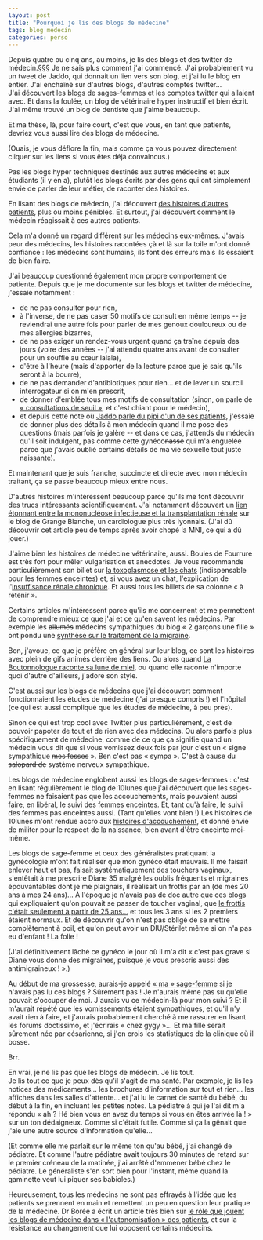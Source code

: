 ```yaml
---
layout: post
title: "Pourquoi je lis des blogs de médecine"
tags: blog medecin
categories: perso
---
```


Depuis quatre ou cinq ans, au moins, je lis des blogs et des twitter de médecin.§§§ Je ne sais plus comment j'ai commencé. J'ai probablement vu un tweet de Jaddo, qui donnait un lien vers son blog, et j'ai lu le blog en entier. J'ai enchaîné sur d'autres blogs, d'autres comptes twitter…  
J'ai découvert les blogs de sages-femmes et les comptes twitter qui allaient avec. Et dans la foulée, un blog de vétérinaire hyper instructif et bien écrit. J'ai même trouvé un blog de dentiste que j'aime beaucoup.

Et ma thèse, là, pour faire court, c'est que vous, en tant que patients, devriez vous aussi lire des blogs de médecine.

(Ouais, je vous déflore la fin, mais comme ça vous pouvez directement cliquer sur les liens si vous êtes déjà convaincus.)

Pas les blogs hyper techniques destinés aux autres médecins et aux étudiants (il y en a), plutôt les blogs écrits par des gens qui ont simplement envie de parler de leur métier, de raconter des histoires.

En lisant des blogs de médecin, j'ai découvert [des histoires d'autres patients][commevousetes], plus ou moins pénibles. Et surtout, j'ai découvert comment le médecin réagissait à ces autres patients.

Cela m'a donné un regard différent sur les médecins eux-mêmes. J'avais peur des médecins, les histoires racontées çà et là sur la toile m'ont donné confiance : les médecins sont humains, ils font des erreurs mais ils essaient de bien faire.

J'ai beaucoup questionné également mon propre comportement de patiente. Depuis que je me documente sur les blogs et twitter de médecine, j'essaie notamment :

- de ne pas consulter pour rien,
- à l'inverse, de ne pas caser 50 motifs de consult en même temps -- je reviendrai une autre fois pour parler de mes genoux douloureux ou de mes allergies bizarres,
- de ne pas exiger un rendez-vous urgent quand ça traîne depuis des jours (voire des années -- j'ai attendu quatre ans avant de consulter pour un souffle au cœur lalala),
- d'être à l'heure (mais d'apporter de la lecture parce que je sais qu'ils seront à la bourre),
- de ne pas demander d'antibiotiques pour rien… et de lever un sourcil interrogateur si on m'en prescrit,
- de donner d'emblée tous mes motifs de consultation (sinon, on parle de [« consultations de seuil »][consultation-de-seuil], et c'est chiant pour le médecin),
- et depuis cette note où [Jaddo parle du pipi d'un de ses patients][pipi], j'essaie de donner plus des détails à mon médecin quand il me pose des questions (mais parfois je galère -- et dans ce cas, j'attends du médecin qu'il soit indulgent, pas comme cette gynéco<del>nasse</del> qui m'a enguelée parce que j'avais oublié certains détails de ma vie sexuelle tout juste naissante).

Et maintenant que je suis franche, succincte et directe avec mon médecin traitant, ça se passe beaucoup mieux entre nous.

D'autres histoires m'intéressent beaucoup parce qu'ils me font découvrir des trucs intéressants scientifiquement. J'ai notamment découvert un [lien étonnant entre la mononucléose infectieuse et la transplantation rénale][mni] sur le blog de Grange Blanche, un cardiologue plus très lyonnais. (J'ai dû découvrir cet article peu de temps après avoir chopé la MNI, ce qui a dû jouer.)

J'aime bien les histoires de médecine vétérinaire, aussi. Boules de Fourrure est très fort pour mêler vulgarisation et anecdotes. Je vous recommande particulièrement son billet sur [la toxoplasmose et les chats][toxo-chats] (indispensable pour les femmes enceintes) et, si vous avez un chat, l'explication de l'[insuffisance rénale chronique][IRC]. Et aussi tous les billets de sa colonne « à retenir ».

Certains articles m'intéressent parce qu'ils me concernent et me permettent de comprendre mieux ce que j'ai et ce qu'en savent les médecins. Par exemple les <del>allumés</del> médecins sympathiques du blog « 2 garçons une fille » ont pondu une [synthèse sur le traitement de la migraine][migraine].

Bon, j'avoue, ce que je préfère en général sur leur blog, ce sont les histoires avec plein de gifs animés derrière des liens. Ou alors quand [La Boutonnologue raconte sa lune de miel][caplane], ou quand elle raconte n'importe quoi d'autre d'ailleurs, j'adore son style.

C'est aussi sur les blogs de médecins que j'ai découvert comment fonctionnaient les études de médecine (j'ai presque compris !) et l'hôpital (ce qui est aussi compliqué que les études de médecine, à peu près).

Sinon ce qui est trop cool avec Twitter plus particulièrement, c'est de pouvoir papoter de tout et de rien avec des médecins. Ou alors parfois plus spécifiquement de médecine, comme de ce que ça signifie quand un médecin vous dit que si vous vomissez deux fois par jour c'est un « signe sympathique <del>mes fesses</del> ». Ben c'est pas « sympa ». C'est à cause du <del>salopard de</del> système nerveux sympathique.

Les blogs de médecine englobent aussi les blogs de sages-femmes : c'est en lisant régulièrement le blog de 10lunes que j'ai découvert que les sages-femmes ne faisaient pas que les accouchements, mais pouvaient aussi faire, en libéral, le suivi des femmes enceintes. Et, tant qu'à faire, le suivi des femmes pas enceintes aussi. (Tant qu'elles vont bien !) Les histoires de 10lunes m'ont rendue accro aux [histoires d'accouchement][10lunes], et donné envie de militer pour le respect de la naissance, bien avant d'être enceinte moi-même.

Les blogs de sage-femme et ceux des généralistes pratiquant la gynécologie m'ont fait réaliser que mon gynéco était mauvais. Il me faisait enlever haut et bas, faisait systématiquement des touchers vaginaux, s'entêtait à me prescrire Diane 35 malgré les oublis fréquents et migraines épouvantables dont je me plaignais, il réalisait un frottis par an (de mes 20 ans à mes 24 ans)… À l'époque je n'avais pas de doc autre que ces blogs qui expliquaient qu'on pouvait se passer de toucher vaginal, que [le frottis c'était seulement à partir de 25 ans…][frottis] et tous les 3 ans si les 2 premiers étaient normaux. Et de découvrir qu'on n'est pas obligé de se mettre complètement à poil, et qu'on peut avoir un DIU/Stérilet même si on n'a pas eu d'enfant ! La folie !

(J'ai définitivement lâché ce gynéco le jour où il m'a dit « c'est pas grave si Diane vous donne des migraines, puisque je vous prescris aussi des antimigraineux ! ».)

Au début de ma grossesse, aurais-je appelé [« ma » sage-femme][ma-sf] si je n'avais pas lu ces blogs ? Sûrement pas ! Je n'aurais même pas su qu'elle pouvait s'occuper de moi. J'aurais vu ce médecin-là pour mon suivi ? Et il m'aurait répété que les vomissements étaient sympathiques, et qu'il n'y avait rien à faire, et j'aurais probablement cherché à me rassurer en lisant les forums doctissimo, et j'écrirais « chez gygy »… Et ma fille serait sûrement née par césarienne, si j'en crois les statistiques de la clinique où il bosse.

Brr.

En vrai, je ne lis pas que les blogs de médecin. Je lis tout.  
Je lis tout ce que je peux dès qu'il s'agit de ma santé. Par exemple, je lis les notices des médicaments… les brochures d'information sur tout et rien… les affiches dans les salles d'attente… et j'ai lu le carnet de santé du bébé, du début à la fin, en incluant les petites notes. La pédiatre à qui je l'ai dit m'a répondu « ah ? Hé bien vous en avez du temps si vous en êtes arrivée là ! » sur un ton dédaigneux. Comme si c'était futile. Comme si ça la gênait que j'aie une autre source d'information qu'elle…

(Et comme elle me parlait sur le même ton qu'au bébé, j'ai changé de pédiatre. Et comme l'autre pédiatre avait toujours 30 minutes de retard sur le premier créneau de la matinée, j'ai arrêté d'emmener bébé chez le pédiatre. Le généraliste s'en sort bien pour l'instant, même quand la gaminette veut lui piquer ses babioles.)

Heureusement, tous les médecins ne sont pas effrayés à l'idée que les patients se prennent en main et remettent un peu en question leur pratique de la médecine. Dr Borée a écrit un article très bien sur [le rôle que jouent les blogs de médecine dans « l'autonomisation » des patients][briser-peurs], et sur la résistance au changement que lui opposent certains médecins.



[dupistil]: http://www.jaddo.fr/2010/12/28/du-pistil-du-pistil-on-veut-du-pistil/
[conseils]: http://www.jaddo.fr/2011/04/10/je-sais-que-taimes-pas-donner-des-conseils-medicaux-mais/
[commevousetes]: http://2garcons1fille.wordpress.com/2014/01/02/venez-comme-vous-etes
[bonheur]: http://10lunes.com/2014/05/que-du-bonheur-1/
[mni]: http://grangeblanche.com/2011/04/18/epstein-barr-et-transplantation-renale/
[briser-peurs]: http://boree.eu/?p=2790
[decroissance]: http://boree.eu/?p=2178
[pipi]: http://www.jaddo.fr/2008/07/22/pipi/
[irc]: http://www.boulesdefourrure.fr/index.php?post/2008/06/05/IRC
[toxo-chats]: http://www.boulesdefourrure.fr/index.php?post%2F2011%2F05%2F15%2FToxoplasmose-foutez-la-paix-aux-chats
[consultation-de-seuil]: http://www.jaddo.fr/2008/09/24/misogynie-a-part/
[migraine]: http://2garcons1fille.wordpress.com/2013/11/28/la-migraine-pour-tous/
[caplane]: http://2garcons1fille.wordpress.com/2013/12/17/ca-plane-pour-moi/
[frottis]: http://docteurdu16.blogspot.fr/2014/09/ma-gynecologue-est-partie-la-retraite.html
[10lunes]: http://10lunes.com/2010/07/commentaires-sur-depassee/
[ma-sf]: /2014/05/05/journee-des-sages-femmes.html
